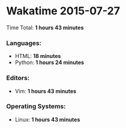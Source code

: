 # Wakatime 2015-07-27

Time Total: **1 hours 43 minutes**

### Languages:
- HTML: **18 minutes** 
- Python: **1 hours 24 minutes** 

### Editors:
- Vim: **1 hours 43 minutes** 

### Operating Systems:
- Linux: **1 hours 43 minutes** 

